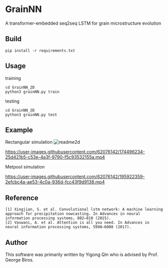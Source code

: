 # GrainNN

A transformer-embedded seq2seq LSTM for grain microstructure evolution

## Build

```
pip install -r requirements.txt
```

## Usage
training
```
cd GrainNN_2D
python3 grainNN.py train 
```

testing

```
cd GrainNN_2D
python3 grainNN.py test 
```



## Example 

Rectangular simulation
![readme2d](https://user-images.githubusercontent.com/62076142/172073935-421b9c17-d2ce-48be-b534-9e337deeb170.png)


https://user-images.githubusercontent.com/62076142/174496234-25d421b5-c53e-4a3f-9790-f5c93532155a.mp4

Metpool simulation


https://user-images.githubusercontent.com/62076142/195922359-2efcbc4a-ae53-4c0a-936d-fcc43f9d9138.mp4

## Reference
```
[1] Xingjian, S. et al. Convolutional lstm network: A machine learning approach for precipitation nowcasting. In Advances in neural information processing systems, 802–810 (2015).
[2] Vaswani, A. et al. Attention is all you need. In Advances in neural information processing systems, 5998–6008 (2017).
```
## Author
This software was primarily written by Yigong Qin who is advised by Prof. George Biros.
